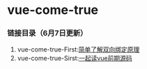 # vue-come-true
### 链接目录（6月7日更新）
1. vue-come-true-First:[简单了解双向绑定原理](https://github.com/coderzzp/vue-come-true/tree/master/vue-come-true-First)<br>
2. vue-come-true-Sirst:[一起读vue前期源码](https://github.com/coderzzp/vue-come-true/tree/master/vue-come-true-Second)
